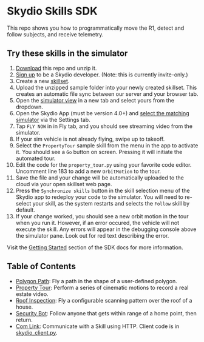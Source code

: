 Skydio Skills SDK
=================

This repo shows you how to programmatically move the R1,
detect and follow subjects,
and receive telemetry.

## Try these skills in the simulator
1. [Download](https://github.com/Skydio/sample-skills/archive/master.zip) this repo and unzip it.
1. [Sign up](https://console.skydio.com) to be a Skydio developer. (Note: this is currently invite-only.)
1. Create a new [skillset](https://console.skydio.com/skillsets/).
1. Upload the unzipped sample folder into your newly created skillset. This creates an automatic file sync between our server and your browser tab.
1. Open the [simulator view](https://console.skydio.com/simulators) in a new tab and select yours from the dropdown.
1. Open the Skydio App (must be version 4.0+) and [select the matching simulator](https://console.skydio.com/docs/skills/getting_started.html#running-the-skydio-mobile-app) via the Settings tab.
1. Tap `FLY NOW` in in Fly tab, and you should see streaming video from the simulator.
1. If your sim vehicle is not already flying, swipe up to takeoff.
1. Select the `PropertyTour` sample skill from the menu in the app to activate it. You should see a `Go` button on screen. Pressing it will initiate the automated tour.
1. Edit the code for the `property_tour.py` using your favorite code editor. Uncomment line 183 to add a new `OrbitMotion` to the tour.
1. Save the file and your change will be automatically uploaded to the cloud via your open skillset web page.
1. Press the `Synchronize skills` button in the skill selection menu of the Skydio app to redeploy your code to the simulator. You will need to re-select your skill, as the system restarts and selects the `Follow` skill by default.
1. If your change worked, you should see a new orbit motion in the tour when you run it. However, if an error occured, the vehicle will not execute the skill. Any errors will appear in the debugging console above the simulator pane. Look out for red text describing the error.

Visit the [Getting Started](https://console.skydio.com/docs/skills/getting_started.html) section of the SDK docs for more information.

## Table of Contents

 - [Polygon Path](polygon_path.py): Fly a path in the shape of a user-defined polygon.
 - [Property Tour](property_tour.py): Perform a series of cinematic motions to record a real estate video.
 - [Roof Inspection](roof_inspection.py): Fly a configurable scanning pattern over the roof of a house.
 - [Security Bot](security_bot.py): Follow anyone that gets within range of a home point, then return.
 - [Com Link](com_link.py): Communicate with a Skill using HTTP. Client code is in [skydio_client.py](skydio_client.py).
